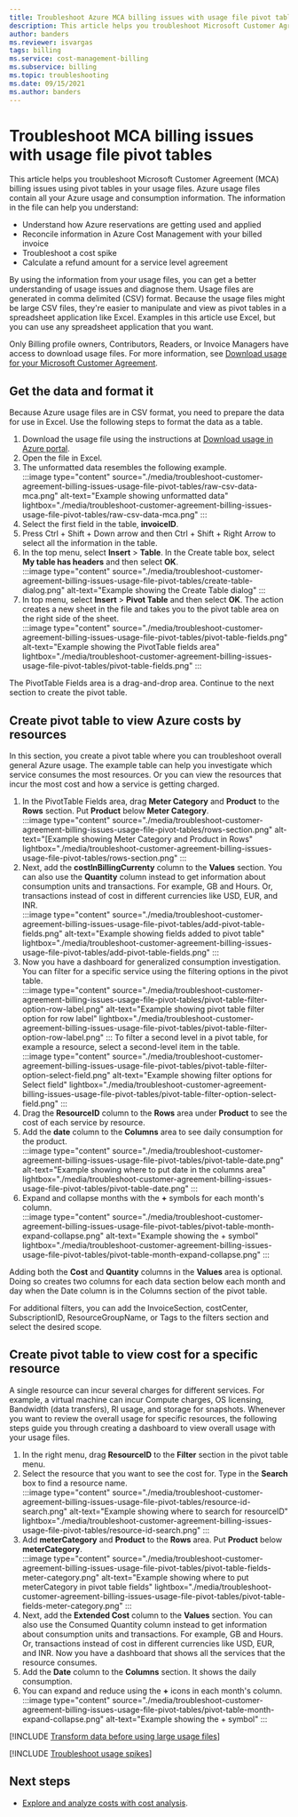```yaml
---
title: Troubleshoot Azure MCA billing issues with usage file pivot tables
description: This article helps you troubleshoot Microsoft Customer Agreement (MCA) billing issues using pivot tables created from your CSV usage files.
author: banders
ms.reviewer: isvargas
tags: billing
ms.service: cost-management-billing
ms.subservice: billing
ms.topic: troubleshooting
ms.date: 09/15/2021
ms.author: banders
---
```


# Troubleshoot MCA billing issues with usage file pivot tables

This article helps you troubleshoot Microsoft Customer Agreement (MCA) billing issues using pivot tables in your usage files. Azure usage files contain all your Azure usage and consumption information. The information in the file can help you understand:

- Understand how Azure reservations are getting used and applied
- Reconcile information in Azure Cost Management with your billed invoice
- Troubleshoot a cost spike
- Calculate a refund amount for a service level agreement

By using the information from your usage files, you can get a better understanding of usage issues and diagnose them. Usage files are generated in comma delimited (CSV) format. Because the usage files might be large CSV files, they're easier to manipulate and view as pivot tables in a spreadsheet application like Excel. Examples in this article use Excel, but you can use any spreadsheet application that you want.

Only Billing profile owners, Contributors, Readers, or Invoice Managers have access to download usage files. For more information, see [Download usage for your Microsoft Customer Agreement](../understand/download-azure-daily-usage.md). 

## Get the data and format it

Because Azure usage files are in CSV format, you need to prepare the data for use in Excel. Use the following steps to format the data as a table.

1. Download the usage file using the instructions at [Download usage in Azure portal](../understand/download-azure-daily-usage.md).
1. Open the file in Excel.
1. The unformatted data resembles the following example.  
    :::image type="content" source="./media/troubleshoot-customer-agreement-billing-issues-usage-file-pivot-tables/raw-csv-data-mca.png" alt-text="Example showing unformatted data" lightbox="./media/troubleshoot-customer-agreement-billing-issues-usage-file-pivot-tables/raw-csv-data-mca.png" :::
1. Select the first field in the table, **invoiceID**.
1. Press Ctrl + Shift + Down arrow and then Ctrl + Shift + Right Arrow to select all the information in the table.
1. In the top menu, select **Insert** > **Table**. In the Create table box, select **My table has headers** and then select **OK**.  
:::image type="content" source="./media/troubleshoot-customer-agreement-billing-issues-usage-file-pivot-tables/create-table-dialog.png" alt-text="Example showing the Create Table dialog" :::
1. In top menu, select **Insert** > **Pivot Table** and then select **OK**. The action creates a new sheet in the file and takes you to the pivot table area on the right side of the sheet.  
    :::image type="content" source="./media/troubleshoot-customer-agreement-billing-issues-usage-file-pivot-tables/pivot-table-fields.png" alt-text="Example showing the PivotTable fields area" lightbox="./media/troubleshoot-customer-agreement-billing-issues-usage-file-pivot-tables/pivot-table-fields.png" :::

The PivotTable Fields area is a drag-and-drop area. Continue to the next section to create the pivot table.

## Create pivot table to view Azure costs by resources

In this section, you create a pivot table where you can troubleshoot overall general Azure usage. The example table can help you investigate which service consumes the most resources. Or you can view the resources that incur the most cost and how a service is getting charged.

1. In the PivotTable Fields area, drag **Meter Category** and **Product** to the **Rows** section. Put **Product** below **Meter Category**.  
    :::image type="content" source="./media/troubleshoot-customer-agreement-billing-issues-usage-file-pivot-tables/rows-section.png" alt-text="[Example showing Meter Category and Product in Rows" lightbox="./media/troubleshoot-customer-agreement-billing-issues-usage-file-pivot-tables/rows-section.png" :::
1. Next, add the **costInBillingCurrenty** column to the **Values** section. You can also use the **Quantity** column instead to get information about consumption units and transactions. For example, GB and Hours. Or, transactions instead of cost in different currencies like USD, EUR, and INR.  
    :::image type="content" source="./media/troubleshoot-customer-agreement-billing-issues-usage-file-pivot-tables/add-pivot-table-fields.png" alt-text="Example showing fields added to pivot table" lightbox="./media/troubleshoot-customer-agreement-billing-issues-usage-file-pivot-tables/add-pivot-table-fields.png" :::
1. Now you have a dashboard for generalized consumption investigation. You can filter for a specific service using the filtering options in the pivot table.  
    :::image type="content" source="./media/troubleshoot-customer-agreement-billing-issues-usage-file-pivot-tables/pivot-table-filter-option-row-label.png" alt-text="Example showing pivot table filter option for row label" lightbox="./media/troubleshoot-customer-agreement-billing-issues-usage-file-pivot-tables/pivot-table-filter-option-row-label.png" :::
    To filter a second level in a pivot table, for example a resource, select a second-level item in the table.  
    :::image type="content" source="./media/troubleshoot-customer-agreement-billing-issues-usage-file-pivot-tables/pivot-table-filter-option-select-field.png" alt-text="Example showing filter options for Select field" lightbox="./media/troubleshoot-customer-agreement-billing-issues-usage-file-pivot-tables/pivot-table-filter-option-select-field.png" :::
1. Drag the **ResourceID** column to the **Rows** area under **Product** to see the cost of each service by resource.
1. Add the **date** column to the **Columns** area to see daily consumption for the product.  
    :::image type="content" source="./media/troubleshoot-customer-agreement-billing-issues-usage-file-pivot-tables/pivot-table-date.png" alt-text="Example showing where to put date in the columns area" lightbox="./media/troubleshoot-customer-agreement-billing-issues-usage-file-pivot-tables/pivot-table-date.png" :::
1. Expand and collapse months with the **+** symbols for each month's column.  
    :::image type="content" source="./media/troubleshoot-customer-agreement-billing-issues-usage-file-pivot-tables/pivot-table-month-expand-collapse.png" alt-text="Example showing the + symbol" lightbox="./media/troubleshoot-customer-agreement-billing-issues-usage-file-pivot-tables/pivot-table-month-expand-collapse.png" :::

Adding both the **Cost** and **Quantity** columns in the **Values** area is optional. Doing so creates two columns for each data section below each month and day when the Date column is in the Columns section of the pivot table.

For additional filters, you can add the InvoiceSection, costCenter, SubscriptionID, ResourceGroupName, or Tags to the filters section and select the desired scope.

## Create pivot table to view cost for a specific resource

A single resource can incur several charges for different services. For example, a virtual machine can incur Compute charges, OS licensing, Bandwidth (data transfers), RI usage, and storage for snapshots. Whenever you want to review the overall usage for specific resources, the following steps guide you through creating a dashboard to view overall usage with your usage files.

1. In the right menu, drag **ResourceID** to the **Filter** section in the pivot table menu.
1. Select the resource that you want to see the cost for. Type in the **Search** box to find a resource name.  
    :::image type="content" source="./media/troubleshoot-customer-agreement-billing-issues-usage-file-pivot-tables/resource-id-search.png" alt-text="Example showing where to search for resourceID" lightbox="./media/troubleshoot-customer-agreement-billing-issues-usage-file-pivot-tables/resource-id-search.png" :::
1. Add **meterCategory** and **Product** to the **Rows** area. Put **Product** below **meterCategory**.  
    :::image type="content" source="./media/troubleshoot-customer-agreement-billing-issues-usage-file-pivot-tables/pivot-table-fields-meter-category.png" alt-text="Example showing where to put meterCategory in pivot table fields" lightbox="./media/troubleshoot-customer-agreement-billing-issues-usage-file-pivot-tables/pivot-table-fields-meter-category.png" :::
1. Next, add the **Extended Cost** column to the **Values** section. You can also use the Consumed Quantity column instead to get information about consumption units and transactions. For example, GB and Hours. Or, transactions instead of cost in different currencies like USD, EUR, and INR. Now you have a dashboard that shows all the services that the resource consumes.
1. Add the **Date** column to the **Columns** section. It shows the daily consumption.
1. You can expand and reduce using the **+** icons in each month's column.  
    :::image type="content" source="./media/troubleshoot-customer-agreement-billing-issues-usage-file-pivot-tables/pivot-table-month-expand-collapse.png" alt-text="Example showing the + symbol" :::

[!INCLUDE [Transform data before using large usage files](../../../includes/cost-management-billing-transform-data-before-using-large-usage-files.md)]

[!INCLUDE [Troubleshoot usage spikes](../../../includes/cost-management-billing-troubleshoot-usage-spikes.md)]

## Next steps

- [Explore and analyze costs with cost analysis](../costs/quick-acm-cost-analysis.md).